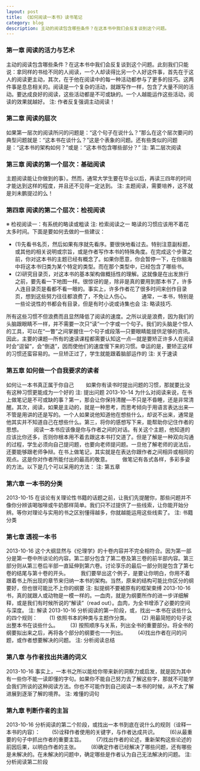 ```yaml
---
layout: post
title: 《如何阅读一本书》读书笔记
category: blog
description: 主动的阅读包含哪些条件？在这本书中我们会反复谈到这个问题。
---
```


### 第一章 阅读的活力与艺术

  
主动的阅读包含哪些条件？在这本书中我们会反复谈到这个问题。此刻我们只能说：拿同样的书给不同的人阅读，一个人却读得比另一个人好这件事，首先在于这人的阅读更主动，其次，在于他在阅读中的每一种活动都参与了更多的技巧。这两件事是息息相关的。阅读是一个复杂的活动，就跟写作一样，包含了大量不同的活动。要达成良好的阅读，这些活动都是不可或缺的。一个人越能运作这些活动，阅读的效果就越好。
注: 作者反复强调主动阅读！
 
### 第二章 阅读的层次

如果第一层次的阅读所问的问题是：“这个句子在说什么？”那么在这个层次要问的典型问题就是：“这本书在谈什么？”这是个表象的问题。还有些类似的问题是：“这本书的架构如何？”或是：“这本书包含哪些部分？”
注: 第二层次阅读
 
### 第三章 阅读的第一个层次：基础阅读

主题阅读能让你做到的事）。然而，通常大学生要在毕业以后，再读三四年的时间才能达到这样的程度，并且还不见得一定达到。
注: 主题阅读，需要培养，这不就是刘未鹏提过的么！
 
### 第四章 阅读的第二个层次：检视阅读

 
※ 检视阅读一：有系统的略读或粗读
注: 检索阅读之一
略读的习惯应该用不着花太多时间。下面是要如何去做的一些建议： 
　　
* (1)先看书名页，然后如果有序就先看序。要很快地看过去。特别注意副标题，或其他的相关说明或宗旨，或是作者写作本书的特殊角度。在完成这个步骤之前，你对这本书的主题已经有概念了。如果你愿意，你会暂停一下，在你脑海中将这本书归类为某个特定的类型。而在那个类型中，已经包含了哪些书。 　
* (2)研究目录页，对这本书的基本架构做概括性的理解。这就像是在出发旅行之前，要先看一下地图一样。很惊讶的是，除非是真的要用到那本书了，许多人连目录页是看都不看一眼的。事实上，许多作者花了很多时间来创作目录页，想到这些努力往往都浪费了，不免让人伤心。 　　通常，一本书，特别是一些论说性的书都会有目录，但是有时小说或诗集也会
注: 略读技巧.

所有这些习惯不但浪费而且显然降低了阅读的速度。之所以说是浪费，因为我们的头脑跟眼睛不一样，并不需要一次只“读”一个字或一个句子。我们的头脑是个惊人的工具，可以在“一瞥”之间掌握住一个句子或段落—只要眼睛能提供足够的资讯。因此，主要的课题—所有的速读课程都需要认知这一点—就是要矫正许多人在阅读时会“逗留”，会“倒退”，因而使他们的速度慢下来的习惯。幸运的是，要矫正这样的习惯还蛮容易的。一旦矫正过了，学生就能跟着脑部运作的
注: 关于速读
 
### 第五章 如何做一个自我要求的读者

如何让一本书真正属于你自己 　　如果你有读书时提出问题的习惯，那就要比没有这种习惯更能成为一个好的
注: 提出问题
  2013-10-14
为什么对阅读来说，在书上做笔记是不可或缺的事？第一，那会让你保持清醒—不只是不昏睡，还是非常清醒。其次，阅读，如果是主动的，就是一种思考，而思考倾向于用语言表达出来—不管是用讲的还是写的。一个人如果说他知道他在想些什么，却说不出来，通常是他其实并不知道自己在想些什么。第三，将你的感想写下来，能帮助你记住作者的思想。 　　阅读一本书应该像是你与作者之间的对话。有关这个主题，他知道的应该比你还多，否则你根本用不着去跟这本书打交道了。但是了解是一种双向沟通的过程，学生必须向自己提问题，也要向老师提问题。一旦他了解老师的说法后，还要能够跟老师争辩。在书上做笔记，其实就是在表达你跟作者之间相异或相同的观点。这是你对作者所能付出的最高的敬意。 　　做笔记有各式各样，多彩多姿的方法。以下是几个可以采用的方法：
注: 第五章
 
### 第六章 一本书的分类

  2013-10-15
在谈论有关理论性书籍的话题之前，让我们先提醒你，那些问题并不像你分辨该喝咖啡或牛奶那样简单。我们只不过提供了一些线索，让你能开始分辨。等你对理论与实用的书之区别懂得越多，你就越能运用这些线索了。
注: 书籍分类
 
### 第七章 透视一本书

  2013-10-16
这个大纲显然与《伦理学》的十卷内容并不完全相符合。因为第一部分是第一卷中所谈论的内容。第二部分包含了第二卷及第三卷的前半部内容。第三部分则从第三卷后半部一直延伸到第六卷。讨论享乐的最后一部分则是包含了第七卷的结尾与第十卷的开头。 　　我们要举出这个例子，是要让你明白，你用不着跟着书上所出现的章节来归纳一本书的架构。当然，原来的结构可能比你区分的纲要好，但也很可能比不上你的纲要
注: 拟提纲不要被原有的框架束缚
  2013-10-16
书，真的就跟人或动物是一模一样的。—血肉，就是为纲要所作的进一步详细解释，或是我们有时候所说的“解读”（read out）。血肉，为全书增添了必要的空间与深度。
注: 解读
  2013-10-16
分析阅读的第一阶段，或，找出一本书在谈些什么的四个规则： 　　(1) 依照书本的种类与主题作分类。 　　(2) 用最简短的句子说出整本书在谈些什么。 　　(3) 按照顺序与关系，列出全书的重要部分。将全书的纲要拟出来之后，再将各个部分的纲要也一一列出。 　　(4)找出作者在问的问题，或作者想要解决的问题。
注: 分析阅读总结
 
### 第八章 与作者找出共通的词义

  2013-10-16
事实上，一本书之所以能给你带来新的洞察力或启发，就是因为其中有一些你不能一读即懂的字句。如果你不能自己努力去了解这些字，那就不可能学会我们所谈的这种阅读方法。你也不可能作到自己阅读一本书的时候，从不太了解进展到逐渐了解的境界。
注: 难懂的词句
 
### 第九章 判断作者的主旨

  2013-10-16
分析阅读的第二个阶段，或找出一本书到底在说什么的规则（诠释一本书的内容）： 　　(5)诠释作者使用的关键字，与作者达成共识。 　　(6)从最重要的句子中抓出作者的重要主旨。 　　(7)找出作者的论述，重新架构这些论述的前因后果，以明白作者的主张。 　　(8)确定作者已经解决了哪些问题，还有哪些是未解决的。在未解决的问题中，确定哪些是作者认为自己无法解决的问题。
注: 分析阅读第二阶段
